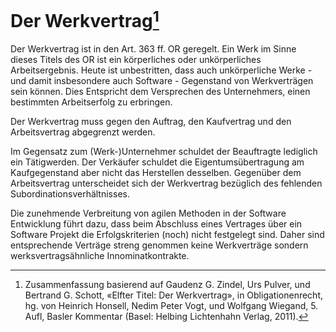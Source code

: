 # Der Werkvertrag[^1]

Der Werkvertrag ist in den Art. 363 ff. OR geregelt. Ein Werk  im Sinne
dieses Titels des OR ist ein körperliches oder unkörperliches
Arbeitsergebnis. Heute ist unbestritten, dass auch unkörperliche Werke -
und damit insbesondere auch Software - Gegenstand von Werkverträgen sein
können. Dies Entspricht dem Versprechen des Unternehmers, einen
bestimmten Arbeitserfolg zu erbringen.

Der Werkvertrag muss gegen den Auftrag, den Kaufvertrag und den
Arbeitsvertrag abgegrenzt werden.

Im Gegensatz zum (Werk-)Unternehmer schuldet der Beauftragte lediglich
ein Tätigwerden. Der Verkäufer schuldet die Eigentumsübertragung am Kaufgegenstand aber
nicht das Herstellen desselben. Gegenüber dem Arbeitsvertrag
unterscheidet sich der Werkvertrag bezüglich des fehlenden
Subordinationsverhältnisses.

Die zunehmende Verbreitung von agilen Methoden in der Software
Entwicklung führt dazu, dass beim Abschluss eines Vertrages über ein
Software Projekt die Erfolgskriterien (noch) nicht festgelegt sind.
Daher sind entsprechende Verträge streng genommen keine Werkverträge
sondern werksvertragsähnliche Innominatkontrakte.

[^1]: Zusammenfassung basierend auf Gaudenz G. Zindel, Urs Pulver, und Bertrand G. Schott, «Elfter Titel: Der Werkvertrag», in Obligationenrecht, hg. von Heinrich Honsell, Nedim Peter Vogt, und Wolfgang Wiegand, 5. Aufl, Basler Kommentar (Basel: Helbing Lichtenhahn Verlag, 2011).